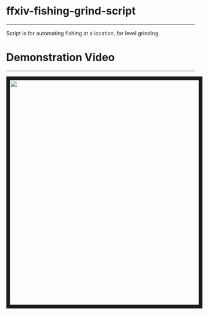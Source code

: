 # ffxiv-fishing-grind-script

---

Script is for automating fishing at a location, for level grinding.

# Demonstration Video

---

<a href="http://www.youtube.com/watch?feature=player_embedded&v=kOQSQUZEFGA
" target="_blank"><img src="http://img.youtube.com/vi/kOQSQUZEFGA/0.jpg" 
alt="" width="800" height="600" border="10" /></a>
